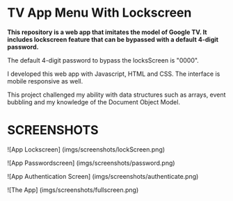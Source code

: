 # TV App Menu With Lockscreen

**This repository is a web app that imitates the model of Google TV. It includes lockscreen feature that can be bypassed with a default 4-digit password.**

The default 4-digit password to bypass the locksScreen is "0000".

I developed this web app with Javascript, HTML and CSS. The interface is mobile responsive as well.

This project challenged my ability with data structures such as arrays, event bubbling and my knowledge of the Document Object Model. 

SCREENSHOTS
===================================

![App Lockscreen] (imgs/screenshots/lockScreen.png)

![App Passwordscreen] (imgs/screenshots/password.png)

![App Authentication Screen] (imgs/screenshots/authenticate.png)

![The App] (imgs/screenshots/fullscreen.png)